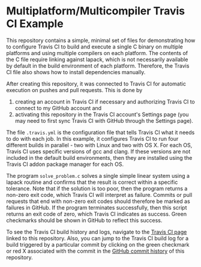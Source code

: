 Multiplatform/Multicompiler Travis CI Example
=============================================

This repository contains a simple, minimal set of files for demonstrating how to
configure Travis CI to build and execute a single C binary on multiple platforms
and using multiple compilers on each platform.  The contents of the C file
require linking against lapack, which is not necessarily available by default in
the build environment of each platform.  Therefore, the Travis CI file also shows how to install
dependencies manually.

After creating this repository, it was connected to Travis CI for automatic execution on pushes and pull requests.  This is done by
1. creating an account in Travis CI if necessary and authorizing Travis CI to connect to my GitHub account and
2. activating this repository in the Travis CI account's Settings page (you may need to first sync Travis CI with GitHub through the Settings page).

The file `.travis.yml` is the configuration file that tells Travis CI what it
needs to do with each job.  In this example, it configures Travis CI to run
four different builds in parallel - two with Linux and two with OS X.  For each
OS, Travis CI uses specific versions of gcc and clang.  If these versions are
not included in the default build environments, then they are installed using
the Travis CI addon package manager for each OS. 

The program `solve_problem.c` solves a single simple linear system using a
lapack routine and confirms that the result is correct within a specific
tolerance.  Note that if the solution is too poor, then the program returns a 
non-zero exit code, which Travis CI will interpret as failure.  Commits or pull 
requests that end with non-zero exit codes should therefore be marked as 
failures in GitHub.  If the program terminates successfully, then this script
returns an exit code of zero, which Travis CI indicates as success.  Green
checkmarks should be shown in GitHub to reflect this success.

To see the Travis CI build history and logs, navigate to the [Travis CI page](https://travis-ci.org/jrdoneal/CI_Multiplatform) 
linked to this repository.  Also, you can jump to the Travis CI build log for a build triggered
by a particular commit by clicking on the green checkmark or red X associated
with the commit in the [GitHub commit history](https://github.com/jrdoneal/CI_Multiplatform/commits/master) 
of this repository.

